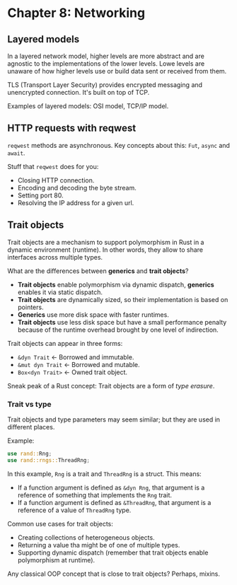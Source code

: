 # Chapter 8: Networking

## Layered models

In a layered network model, higher levels are more abstract and are agnostic to the implementations of the lower levels.
Lowe levels are unaware of how higher levels use or build data sent or received from them.

TLS (Transport Layer Security) provides encrypted messaging and unencrypted connection. It's built on top of TCP.

Examples of layered models: OSI model, TCP/IP model.

## HTTP requests with reqwest

`reqwest` methods are asynchronous. Key concepts about this: `Fut`, `async` and `await`.

Stuff that `reqwest` does for you:

- Closing HTTP connection.
- Encoding and decoding the byte stream.
- Setting port 80.
- Resolving the IP address for a given url.

## Trait objects

Trait objects are a mechanism to support polymorphism in Rust in a dynamic environment (runtime). In other words, they
allow to share interfaces across multiple types.

What are the differences between **generics** and **trait objects**?

- **Trait objects** enable polymorphism via dynamic dispatch, **generics** enables it via static dispatch.
- **Trait objects** are dynamically sized, so their implementation is based on pointers.
- **Generics** use more disk space with faster runtimes.
- **Trait objects** use less disk space but have a small performance penalty because of the runtime overhead brought by
  one level of indirection.

Trait objects can appear in three forms:

- `&dyn Trait` <- Borrowed and immutable.
- `&mut dyn Trait` <- Borrowed and mutable.
- `Box<dyn Trait>` <- Owned trait object.

Sneak peak of a Rust concept: Trait objects are a form of *type erasure*.

### Trait vs type

Trait objects and type parameters may seem similar; but they are used in different places.

Example:

```rust
use rand::Rng;
use rand::rngs::ThreadRng;
```

In this example, `Rng` is a trait and `ThreadRng` is a struct. This means:

- If a function argument is defined as `&dyn Rng`, that argument is a reference of something that implements the `Rng`
  trait.
- If a function argument is defined as `&ThreadRng`, that argument is a reference of a value of `ThreadRng` type.

Common use cases for trait objects:

- Creating collections of heterogeneous objects.
- Returning a value tha might be of one of multiple types.
- Supporting dynamic dispatch (remember that trait objects enable polymorphism at runtime).

Any classical OOP concept that is close to trait objects? Perhaps, mixins.
